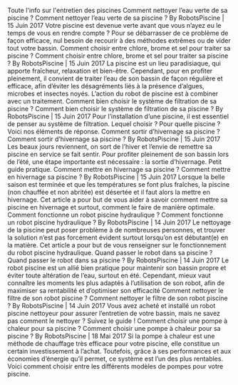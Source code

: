 Toute l'info sur l'entretien
des piscines
Comment nettoyer l’eau verte de sa piscine ?
Comment nettoyer l’eau verte de sa piscine ?
By RobotsPiscine | 15 Juin 2017
Votre piscine est devenue verte avant que vous n’ayez eu le temps de vous en rendre compte ? Pour se débarrasser de ce problème de façon efficace, nul besoin de recourir à des méthodes extrêmes ou de vider tout votre bassin.
Comment choisir entre chlore, brome et sel pour traiter sa piscine ?
Comment choisir entre chlore, brome et sel pour traiter sa piscine ?
By RobotsPiscine | 15 Juin 2017
La piscine est un lieu paradisiaque, qui apporte fraîcheur, relaxation et bien-être. Cependant, pour en profiter pleinement, il convient de traiter l’eau de son bassin de façon régulière et efficace, afin d’éviter les désagréments liés à la présence d’algues, microbes et insectes noyés. L’action du robot de piscine est à combiner avec un traitement.
Comment bien choisir le système de filtration de sa piscine ?
Comment bien choisir le système de filtration de sa piscine ?
By RobotsPiscine | 15 Juin 2017
Pour l’installation d’une piscine, il est essentiel de penser au système de filtration. Lequel choisir ? Pour quelle piscine ? Voici nos éléments de réponse.
Comment sortir d’hivernage sa piscine ?
Comment sortir d’hivernage sa piscine ?
By RobotsPiscine | 15 Juin 2017
Les beaux jours reviennent, on sort de l’hiver et l’envie de remettre sa piscine en service se fait sentir. Pour profiter pleinement de son bassin lors de l’été, une étape importante est nécessaire : la sortie d’hivernage. Petit guide pratique.
Comment mettre en hivernage sa piscine ?
Comment mettre en hivernage sa piscine ?
By RobotsPiscine | 15 Juin 2017
Lorsque la belle saison est terminée et que les températures se font plus fraîches, la piscine (non chauffée et non abritée) est désertée et il faut alors la mettre en hivernage. Cet article a pour but de vous aider à savoir comment mettre sa piscine en hivernage et surtout, comment le faire de manière optimale.
Comment fonctionne un robot piscine hydraulique ?
Comment fonctionne un robot piscine hydraulique ?
By RobotsPiscine | 14 Juin 2017
Le nettoyage de la piscine peut poser problème à de nombreuses personnes, et trouver la solution n’est pas forcément évident surtout lorsqu’on est débutant(e) en la matière. Cet article a pour but de vous renseigner sur le fonctionnement du robot piscine hydraulique.
Quand passer le robot dans sa piscine ?
Quand passer le robot dans sa piscine ?
By RobotsPiscine | 14 Juin 2017
Le robot piscine est un allié bien pratique pour maintenir son bassin propre et éviter toute altération de l’eau, surtout en été. Cependant, mieux vaut connaître les moments les plus adaptés à l’utilisation de son robot, afin de maximiser sa rentabilité et d’optimiser son efficacité
Comment nettoyer le filtre de son robot piscine ?
Comment nettoyer le filtre de son robot piscine ?
By RobotsPiscine | 14 Juin 2017
Vous avez acheté et installé un robot piscine nettoyeur pour assurer l’entretien de votre bassin, mais ne savez pas comment le nettoyer ? Suivez le guide !
Comment choisir une pompe à chaleur pour sa piscine ?
Comment choisir une pompe à chaleur pour sa piscine ?
By RobotsPiscine | 18 Mai 2017
Si la pompe à chaleur est une méthode de chauffage très efficace pour votre piscine, elle constitue un certain investissement à l’achat. Toutefois, grâce à ses performances et aux économies d’énergie qu’il permet, ce système est l’un des plus rentables. Voici comment choisir entre les différents modèles de pompes pour votre piscine.
